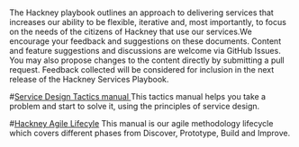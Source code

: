 # 


The Hackney playbook outlines an approach to delivering services that increases our ability to be flexible, iterative and, most importantly, to focus on the needs of the citizens of Hackney that use our services.We encourage your feedback and suggestions on these documents. Content and feature suggestions and discussions are welcome via GitHub Issues. You may also propose changes to the content directly by submitting a pull request. Feedback collected will be considered for inclusion in the next release of the Hackney Services Playbook.

#<a href="https://lbhackney-it.github.io/playbook/">Service Design Tactics manual </a>
This tactics manual helps you take a problem and start to solve it, using the principles of service design.

#<a href="https://lbhackney-it.github.io/HAL/">Hackney Agile Lifecyle</a> 
This manual is our agile methodology lifecycle which covers different phases from Discover, Prototype, Build and Improve.


